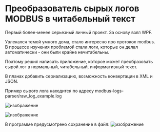 # Преобразователь сырых логов MODBUS в читабельный текст

Первый более-менее серьезный личный проект. За основу взял WPF.

Увлекался темой умного дома, стало интересно про протокол modbus. В процессе изучения проблемой стали логи, которые он делал автоматически - они были крайне нечитабельны.

Поэтому решил написать приложение, которое может преобразовать сырой лог в нормальный, читабельный, информативный текст. 

В планах добавить сериализацию, возможность конвертации в XML и JSON.

Пример сырого лога находится по адресу modbus-logs-parser/raw_log_example.log

![изображение](https://user-images.githubusercontent.com/77939047/114263252-1c896f80-99ed-11eb-8b06-bf1c4824791e.png)

![изображение](https://user-images.githubusercontent.com/77939047/114263339-8dc92280-99ed-11eb-8607-4f97964db62a.png)

В программе предусмотрено сохранение в файл:
![изображение](https://user-images.githubusercontent.com/77939047/114263357-a76a6a00-99ed-11eb-9bb5-a0bb2f4e50a4.png)
